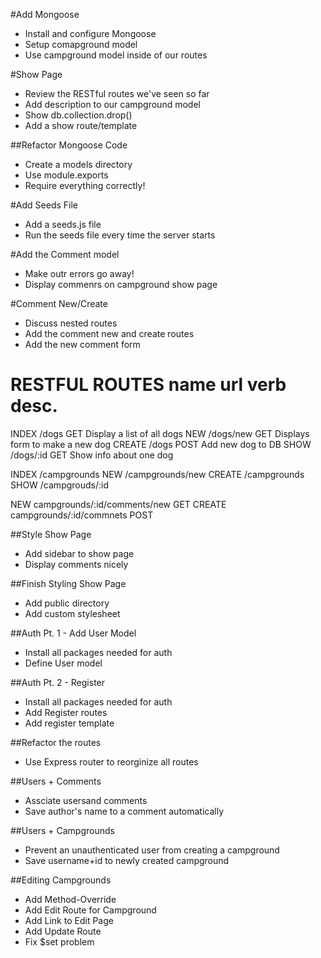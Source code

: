 #Add Mongoose
* Install and configure Mongoose
* Setup comapground model
* Use campground model inside of our routes


#Show Page
* Review the RESTful routes we've seen so far
* Add description to our campground model
* Show db.collection.drop()
* Add a show route/template

##Refactor Mongoose Code
* Create a models directory
* Use module.exports
* Require everything correctly!

#Add Seeds File
* Add a seeds.js file
* Run the seeds file every time the server starts

#Add the Comment model
* Make outr errors go away!
* Display commenrs on campground show page

#Comment New/Create
* Discuss nested routes
* Add the comment new and create routes
* Add the new comment form

RESTFUL ROUTES
name      url          verb   desc.
=================================================
INDEX   /dogs          GET   Display a list of all dogs
NEW     /dogs/new      GET   Displays form to make a new dog
CREATE  /dogs          POST  Add new dog to DB
SHOW    /dogs/:id      GET   Show info about one dog

INDEX   /campgrounds
NEW     /campgrounds/new
CREATE  /campgrounds
SHOW    /campgrouds/:id

NEW     campgrounds/:id/comments/new     GET
CREATE  campgrounds/:id/commnets         POST

##Style Show Page
* Add sidebar to show page
* Display comments nicely

##Finish Styling Show Page
* Add public directory
* Add custom stylesheet

##Auth Pt. 1 - Add User Model
* Install all packages needed for auth
* Define User model

##Auth Pt. 2 - Register
* Install all packages needed for auth
* Add Register routes
* Add register template

##Refactor the routes
* Use Express router to reorginize all routes

##Users + Comments
* Assciate usersand comments
* Save author's name to a comment automatically

##Users + Campgrounds
* Prevent an unauthenticated user from creating a campground
* Save username+id to newly created campground

##Editing Campgrounds
* Add Method-Override
* Add Edit Route for Campground
* Add Link to Edit Page
* Add Update Route
* Fix $set problem